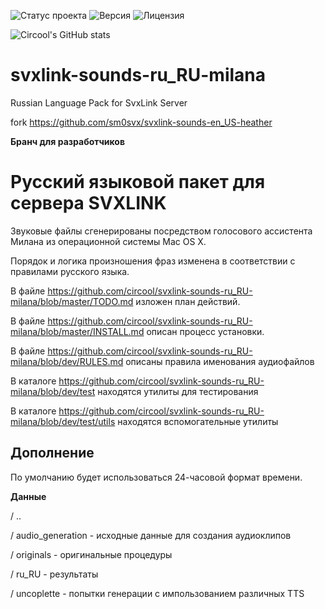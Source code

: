 ![Статус проекта](https://img.shields.io/badge/Статус-Активный-brightgreen?style=flat)
![Версия](https://img.shields.io/badge/Версия-1.4.2-blue?style=flat)
![Лицензия](https://img.shields.io/badge/Лицензия-MIT-green?style=flat)

![Circool's GitHub stats](https://github-readme-stats.vercel.app/api?username=circool&show=reviews,discussions_started,discussions_answered,prs_merged,prs_merged_percentage)

# svxlink-sounds-ru_RU-milana
Russian Language Pack for SvxLink Server

fork https://github.com/sm0svx/svxlink-sounds-en_US-heather

__Бранч для разработчиков__

Русский языковой пакет для сервера SVXLINK
==========================================

Звуковые файлы сгенерированы посредством голосового ассистента Милана из операционной системы Mac OS X. 

Порядок и логика произношения фраз изменена в соответствии с правилами русского языка.

В файле https://github.com/circool/svxlink-sounds-ru_RU-milana/blob/master/TODO.md изложен план действий.

В файле https://github.com/circool/svxlink-sounds-ru_RU-milana/blob/master/INSTALL.md описан процесс установки.

В файле https://github.com/circool/svxlink-sounds-ru_RU-milana/blob/dev/RULES.md описаны правила именования аудиофайлов

В каталоге https://github.com/circool/svxlink-sounds-ru_RU-milana/blob/dev/test находятся утилиты для тестирования

В каталоге https://github.com/circool/svxlink-sounds-ru_RU-milana/blob/dev/test/utils находятся вспомогательные утилиты


Дополнение
----------

По умолчанию будет использоваться 24-часовой формат времени.


__Данные__

/ ..

/ audio_generation 	- исходные данные для создания аудиоклипов

/ originals			- оригинальные процедуры

/ ru_RU 			- результаты

/ uncoplette		- попытки генерации с импользованием различных TTS